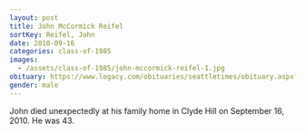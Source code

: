 ```yaml
---
layout: post
title: John McCormick Reifel
sortKey: Reifel, John
date: 2010-09-16
categories: class-of-1985
images:
  - /assets/class-of-1985/john-mccormick-reifel-1.jpg
obituary: https://www.legacy.com/obituaries/seattletimes/obituary.aspx?n=John-Reifel&pid=145581794
gender: male
---
```

John died unexpectedly at his family home in Clyde Hill on September 16, 2010. He was 43.
